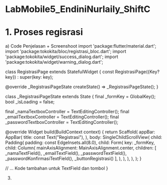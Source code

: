 # LabMobile5_EndiniNurlaily_ShiftC

# 1. Proses regisrasi
   a) Code Penjelasan + Screenshoot
import 'package:flutter/material.dart';
import 'package:tokokita/bloc/registrasi_bloc.dart';
import 'package:tokokita/widget/success_dialog.dart';
import 'package:tokokita/widget/warning_dialog.dart';

class RegistrasiPage extends StatefulWidget {
  const RegistrasiPage({Key? key}) : super(key: key);

  @override
  _RegistrasiPageState createState() => _RegistrasiPageState();
}

class _RegistrasiPageState extends State<RegistrasiPage> {
  final _formKey = GlobalKey<FormState>();
  bool _isLoading = false;

  final _namaTextboxController = TextEditingController();
  final _emailTextboxController = TextEditingController();
  final _passwordTextboxController = TextEditingController();

  @override
  Widget build(BuildContext context) {
    return Scaffold(
      appBar: AppBar(
        title: const Text("Registrasi"),
      ),
      body: SingleChildScrollView(
        child: Padding(
          padding: const EdgeInsets.all(8.0),
          child: Form(
            key: _formKey,
            child: Column(
              mainAxisAlignment: MainAxisAlignment.center,
              children: [
                _namaTextField(),
                _emailTextField(),
                _passwordTextField(),
                _passwordKonfirmasiTextField(),
                _buttonRegistrasi()
              ],
            ),
          ),
        ),
      ),
    );
  }

  // ... Kode tambahan untuk TextField dan tombol
}

   
3. 
